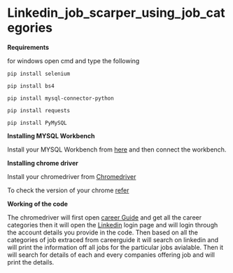 # Linkedin_job_scarper_using_job_categories

**Requirements**

for windows open cmd and type the following

```
pip install selenium
```
```
pip install bs4
```
```
pip install mysql-connector-python
```
```
pip install requests
```
```
pip install PyMySQL
```
**Installing MYSQL Workbench**

Install your MYSQL Workbench from [here](https://dev.mysql.com/downloads/workbench/) and then connect the workbench.

**Installing chrome driver**

Install your chromedriver from [Chromedriver](https://chromedriver.chromium.org/downloads)

To check the version of your chrome [refer](https://help.zenplanner.com/hc/en-us/articles/204253654-How-to-Find-Your-Internet-Browser-Version-Number-Google-Chrome)

**Working of the code**

The chromedriver will first open [career Guide](https://www.careerguide.com/career-options) and get all the career categories then it will open the [Linkedin](https://linkedin.com/uas/login) login page and will login through the account details you provide in the code. Then based on all the categories of job extraced from careerguide it will search on linkedin and will print the information off all jobs for the particular jobs avialable. Then it will search for details of each and every companies offering job and will print the details.

